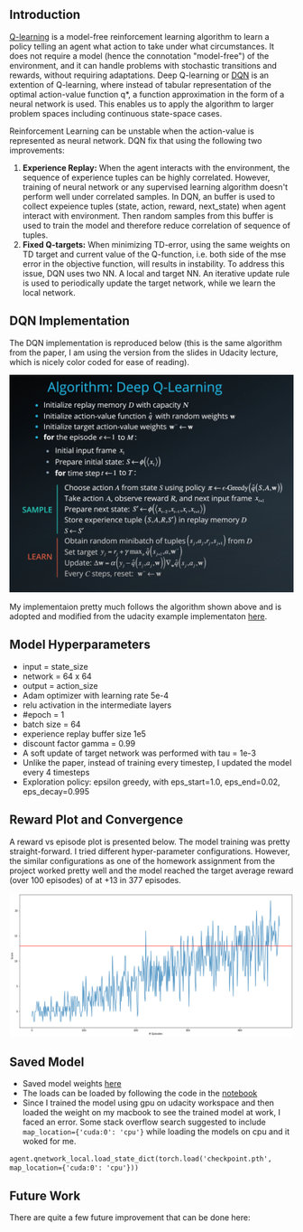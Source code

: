 
## Introduction
[Q-learning](https://en.wikipedia.org/wiki/Q-learning) is a model-free reinforcement learning algorithm to learn a policy telling an agent what action to take under what circumstances. It does not require a model (hence the connotation "model-free") of the environment, and it can handle problems with stochastic transitions and rewards, without requiring adaptations. Deep Q-learning or [DQN](https://web.stanford.edu/class/psych209/Readings/MnihEtAlHassibis15NatureControlDeepRL.pdf) is an extention of Q-learning, where instead of tabular representation of the optimal action-value function q*, a function approximation in the form of a neural network is used. This enables us to apply the algorithm to larger problem spaces including continuous state-space cases.

Reinforcement Learning can be unstable when the action-value is represented as neural network. DQN fix that using the following two improvements:

  1. **Experience Replay:** When the agent interacts with the environment, the sequence of experience tuples can be highly correlated. However, training of neural network or any supervised learning algorithm doesn't perform well under correlated samples. In DQN, an buffer is used to collect expeience tuples (state, action, reward, next_state) when agent interact with environment. Then random samples from this buffer is used to train the model and therefore reduce correlation of sequence of tuples.
  2. **Fixed Q-targets:** When minimizing TD-error, using the same weights on TD target and current value of the Q-function, i.e. both side of the mse error in the objective function, will results in instability. To address this issue, DQN uses two NN. A local and target NN. An iterative update rule is used to periodically update the target network, while we learn the local network.


## DQN Implementation
The DQN implementation is reproduced below (this is the same algorithm from the paper, I am using the version from the slides in Udacity lecture, which is nicely color coded for ease of reading).

![algorithm](dqn_algorithm.png)

My implementaion pretty much follows the algorithm shown above and is adopted and modified from the udacity example implementaton [here](https://github.com/udacity/deep-reinforcement-learning/blob/master/dqn/solution/dqn_agent.py). 

## Model Hyperparameters
- input = state_size
- network = 64 x 64
- output = action_size
- Adam optimizer with learning rate 5e-4
- relu activation in the intermediate layers
- #epoch = 1
- batch size = 64
- experience replay buffer size 1e5
- discount factor gamma = 0.99
- A soft update of target network was performed with tau = 1e-3
- Unlike the paper, instead of training every timestep, I updated the model every 4 timesteps
- Exploration policy: epsilon greedy, with eps_start=1.0, eps_end=0.02, eps_decay=0.995

## Reward Plot and Convergence
A reward vs episode plot is presented below. The model training was pretty straight-forward. I tried different hyper-parameter configurations. However, the similar configurations as one of the homework assignment from the project worked pretty well and the model reached the target average reward (over 100 episodes) of at +13 in 377 episodes.

[image_1]: reward_plot.png "Rewards vs. Episodes"
![Trained Agents][image_1]

## Saved Model
- Saved model weights [here](https://github.com/shafiab/banana_republic/blob/master/checkpoint.pth)
- The loads can be loaded by following the code in the [notebook](https://github.com/shafiab/banana_republic/blob/master/main.ipynb)
- Since I trained the model using gpu on udacity workspace and then loaded the weight on my macbook to see the trained model at work, I faced an error. Some stack overflow search suggested to include `map_location={'cuda:0': 'cpu'}` while loading the models on cpu and it woked for me.
```
agent.qnetwork_local.load_state_dict(torch.load('checkpoint.pth', map_location={'cuda:0': 'cpu'}))
```

## Future Work
There are quite a few future improvement that can be done here:
